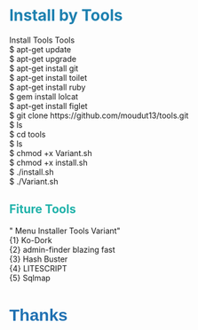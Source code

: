 <style>
    h1   {color: #1e81b0;}
    h2   {color: #20B2AA;}
    h3   {color: #2071b2;font-family: Arial, Helvetica, sans-serif;font-size: 30px;}
</style>


<h1 >Install by Tools</h1>
Install Tools Tools <br/>
$ apt-get update <br/>
$ apt-get upgrade <br/>
$ apt-get install git <br/>
$ apt-get install toilet <br/>
$ apt-get install ruby <br/>
$ gem install lolcat <br/>
$ apt-get install figlet <br/>
$ git clone https://github.com/moudut13/tools.git </br>
$ ls <br/>
$ cd tools <br/>
$ ls <br/> 
$ chmod +x Variant.sh <br/>
$ chmod +x install.sh <br/> 
$ ./install.sh <br/> 
$ ./Variant.sh <br/>

<h2> Fiture Tools </h2> 
" Menu Installer Tools Variant" <br/>
{1} Ko-Dork <br/>
{2} admin-finder blazing fast <br/>
{3} Hash Buster <br/>
{4} LITESCRIPT <br/>
{5} Sqlmap  <br/>



<h3>Thanks</h2>
